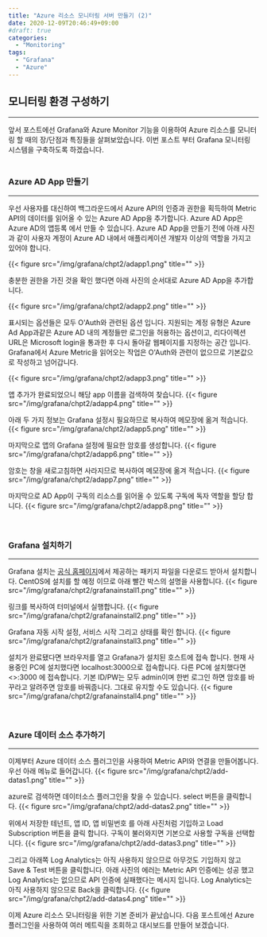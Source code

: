 ```yaml
---
title: "Azure 리소스 모니터링 서버 만들기 (2)"
date: 2020-12-09T20:46:49+09:00
#draft: true
categories:
  - "Monitoring"
tags:
  - "Grafana"
  - "Azure"
---
```


## 모니터링 환경 구성하기
----
앞서 포스트에선 Grafana와 Azure Monitor 기능을 이용하여 Azure 리소스를 모니터링 할 때의 장/단점과 특징들을 살펴보았습니다. 이번 포스트 부터 Grafana 모니터링 시스템을 구축하도록 하겠습니다.  
　<br>

### Azure AD App 만들기
----
우선 사용자를 대신하여 백그라운드에서 Azure API의 인증과 권한을 획득하여 Metric API의 데이터를 읽어올 수 있는 Azure AD App을 추가합니다. Azure AD App은 Azure AD의 앱등록 에서 만들 수 있습니다. Azure AD App을 만들기 전에 아래 사진과 같이 사용자 계정이 Azure AD 내에서 애플리케이션 개발자 이상의 역할을 가지고 있어야 합니다.

{{< figure src="/img/grafana/chpt2/adapp1.png" title="" >}}

충분한 권한을 가진 것을 확인 했다면 아래 사진의 순서대로 Azure AD App을 추가합니다.

{{< figure src="/img/grafana/chpt2/adapp2.png" title="" >}}

표시되는 옵션들은 모두 O'Auth와 관련된 옵션 입니다. 지원되는 계정 유형은 Azure Ad App과같은 Azure AD 내의 계정들만 로그인을 허용하는 옵션이고, 리다이렉션 URL은 Microsoft login을 통과한 후 다시 돌아갈 웹페이지를 지정하는 공간 입니다. Grafana에서 Azure Metric을 읽어오는 작업은 O'Auth와 관련이 없으므로 기본값으로 작성하고 넘어갑니다.  

{{< figure src="/img/grafana/chpt2/adapp3.png" title="" >}}

앱 추가가 완료되었으니 해당 app 이름을 검색하여 찾습니다.
{{< figure src="/img/grafana/chpt2/adapp4.png" title="" >}}

아래 두 가지 정보는 Grafana 설정시 필요하므로 복사하여 메모장에 옮겨 적습니다.
{{< figure src="/img/grafana/chpt2/adapp5.png" title="" >}}

마지막으로 앱의 Grafana 설정에 필요한 암호를 생성합니다.
{{< figure src="/img/grafana/chpt2/adapp6.png" title="" >}}

암호는 창을 새로고침하면 사라지므로 복사하여 메모장에 옮겨 적습니다.
{{< figure src="/img/grafana/chpt2/adapp7.png" title="" >}}

마지막으로 AD App이 구독의 리소스를 읽어올 수 있도록 구독에 독자 역할을 할당 합니다.
{{< figure src="/img/grafana/chpt2/adapp8.png" title="" >}}

　<br>

### Grafana 설치하기
----
Grafana 설치는 [공식 홈페이지](https://grafana.com/grafana/download)에서 제공하는 패키지 파일을 다운로드 받아서 설치합니다. CentOS에 설치를 할 예정 이므로 아래 빨간 박스의 설명을 사용합니다.
{{< figure src="/img/grafana/chpt2/grafanainstall1.png" title="" >}}

링크를 복사하여 터미널에서 실행합니다.
{{< figure src="/img/grafana/chpt2/grafanainstall2.png" title="" >}}

Grafana 자동 시작 설정, 서비스 시작 그리고 상태를 확인 합니다.
{{< figure src="/img/grafana/chpt2/grafanainstall3.png" title="" >}}

설치가 완료됐다면 브라우저를 열고 Grafana가 설치된 호스트에 접속 합니다. 현재 사용중인 PC에 설치했다면 localhost:3000으로 접속합니다. 다른 PC에 설치했다면 <<your-pcIP>>:3000 에 접속합니다.
기본 ID/PW는 모두 admin이며 한번 로그인 하면 암호를 바꾸라고 알려주면 암호를 바꿔줍니다. 그대로 유지할 수도 있습니다.
{{< figure src="/img/grafana/chpt2/grafanainstall4.png" title="" >}}


　<br>

### Azure 데이터 소스 추가하기
----
이제부터 Azure 데이터 소스 플러그인을 사용하여 Metric API와 연결을 만들어봅니다. 우선 아래 메뉴로 들어갑니다.
{{< figure src="/img/grafana/chpt2/add-datas1.png" title="" >}}

azure로 검색하면 데이터소스 플러그인을 찾을 수 있습니다. select 버튼을 클릭합니다.
{{< figure src="/img/grafana/chpt2/add-datas2.png" title="" >}}

위에서 저장한 테넌트, 앱 ID, 앱 비밀번호 를 아래 사진처럼 기입하고 Load Subscription 버튼을 클릭 합니다. 구독이 불러와지면 기본으로 사용할 구독을 선택합니다.
{{< figure src="/img/grafana/chpt2/add-datas3.png" title="" >}}

그리고 아래쪽 Log Analytics는 아직 사용하지 않으므로 아무것도 기입하지 않고 Save & Test 버튼을 클릭합니다. 아래 사진의 에러는 Metric API 인증에는 성공 했고 Log Analytics는 없으므로 API 인증에 실패했다는 메시지 입니다. Log Analytics는 아직 사용하지 않으므로 Back을 클릭합니다.
{{< figure src="/img/grafana/chpt2/add-datas4.png" title="" >}}

이제 Azure 리소스 모니터링을 위한 기본 준비가 끝났습니다. 다음 포스트에선 Azure 플러그인을 사용하여 여러 메트릭을 조회하고 대시보드를 만들어 보겠습니다.